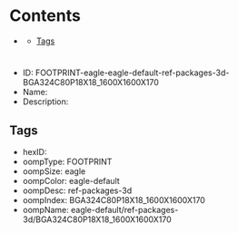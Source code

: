 



Contents
========

* [](#)
	* [Tags](#tags)

# 

- ID: FOOTPRINT-eagle-eagle-default-ref-packages-3d-BGA324C80P18X18_1600X1600X170
- Name: 
- Description: 

## Tags

- hexID: 
- oompType: FOOTPRINT
- oompSize: eagle
- oompColor: eagle-default
- oompDesc: ref-packages-3d
- oompIndex: BGA324C80P18X18_1600X1600X170
- oompName: eagle-default/ref-packages-3d/BGA324C80P18X18_1600X1600X170
